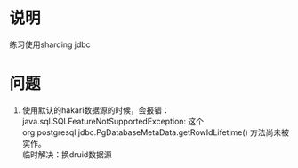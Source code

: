 # 说明
练习使用sharding jdbc

# 问题
1. 使用默认的hakari数据源的时候，会报错：
   java.sql.SQLFeatureNotSupportedException: 这个 org.postgresql.jdbc.PgDatabaseMetaData.getRowIdLifetime() 方法尚未被实作。  
    临时解决：换druid数据源


